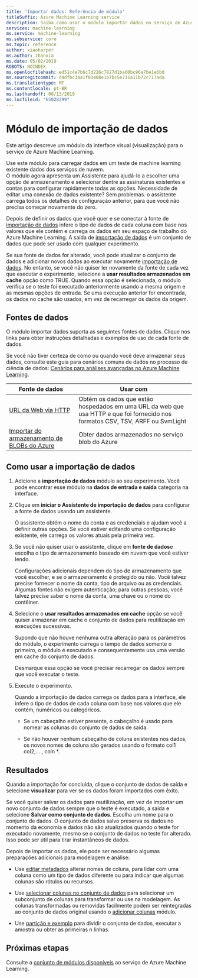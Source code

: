```yaml
---
title: 'Importar dados: Referência de módulo'
titleSuffix: Azure Machine Learning service
description: Saiba como usar o módulo importar dados no serviço de Azure Machine Learning para carregar dados em um teste de machine learning existente dados dos serviços de nuvem.
services: machine-learning
ms.service: machine-learning
ms.subservice: core
ms.topic: reference
author: xiaoharper
ms.author: zhanxia
ms.date: 05/02/2019
ROBOTS: NOINDEX
ms.openlocfilehash: ed51c4e7b6c7d226c7827d1ba00bc96a7be1e6b0
ms.sourcegitcommit: d4dfbc34a1f03488e1b7bc5e711a11b72c717ada
ms.translationtype: MT
ms.contentlocale: pt-BR
ms.lasthandoff: 06/13/2019
ms.locfileid: "65028299"
---
```

# <a name="import-data-module"></a>Módulo de importação de dados

Este artigo descreve um módulo da interface visual (visualização) para o serviço de Azure Machine Learning.

Use este módulo para carregar dados em um teste de machine learning existente dados dos serviços de nuvem.  
O módulo agora apresenta um Assistente para ajudá-lo a escolher uma opção de armazenamento e selecionar dentre as assinaturas existentes e contas para configurar rapidamente todas as opções. Necessidade de editar uma conexão de dados existente? Sem problemas. o assistente carrega todos os detalhes de configuração anterior, para que você não precisa começar novamente do zero. 
  
Depois de definir os dados que você quer e se conectar à fonte de [importação de dados](./import-data.md) infere o tipo de dados de cada coluna com base nos valores que ele contém e carrega os dados em seu espaço de trabalho do Azure Machine Learning. A saída de [importação de dados](./import-data.md) é um conjunto de dados que pode ser usado com qualquer experimento.

  
Se sua fonte de dados for alterado, você pode atualizar o conjunto de dados e adicionar novos dados ao executar novamente [importação de dados](./import-data.md). No entanto, se você não quiser ler novamente da fonte de cada vez que executar o experimento, selecione a **usar resultados armazenados em cache** opção como TRUE. Quando essa opção é selecionada, o módulo verifica se o teste foi executado anteriormente usando a mesma origem e as mesmas opções de entrada. Se uma execução anterior for encontrada, os dados no cache são usados, em vez de recarregar os dados da origem.
 

## <a name="data-sources"></a>Fontes de dados

O módulo importar dados suporta as seguintes fontes de dados. Clique nos links para obter instruções detalhadas e exemplos de uso de cada fonte de dados. 
 
Se você não tiver certeza de como ou quando você deve armazenar seus dados, consulte este guia para cenários comuns de dados no processo de ciência de dados:  [Cenários para análises avançadas no Azure Machine Learning](https://docs.microsoft.com/azure/machine-learning/machine-learning-data-science-plan-sample-scenarios). 


|Fonte de dados| Usar com|
|-----------|-----------|  
|[URL da Web via HTTP](./import-from-web-url-via-http.md)|Obtém os dados que estão hospedados em uma URL da web que usa HTTP e que foi fornecido nos formatos CSV, TSV, ARFF ou SvmLight|  
|[Importar do armazenamento de BLOBs do Azure](./import-from-azure-blob-storage.md) |Obter dados armazenados no serviço blob do Azure|  

## <a name="how-to-use-import-data"></a>Como usar a importação de dados
 
1. Adicione a **importação de dados** módulo ao seu experimento. Você pode encontrar esse módulo na **dados de entrada e saída** categoria na interface.

2. Clique em **iniciar o Assistente de importação de dados** para configurar a fonte de dados usando um assistente.

    O assistente obtém o nome da conta e as credenciais e ajudam você a definir outras opções. Se você estiver editando uma configuração existente, ele carrega os valores atuais pela primeira vez.

3. Se você não quiser usar o assistente, clique em **fonte de dados**e escolha o tipo de armazenamento baseado em nuvem que você estiver lendo. 

    Configurações adicionais dependem do tipo de armazenamento que você escolher, e se o armazenamento é protegido ou não. Você talvez precise fornecer o nome da conta, tipo de arquivo ou as credenciais. Algumas fontes não exigem autenticação; para outras pessoas, você talvez precise saber o nome da conta, uma chave ou o nome do contêiner.

4. Selecione o **usar resultados armazenados em cache** opção se você quiser armazenar em cache o conjunto de dados para reutilização em execuções sucessivas.

    Supondo que não houve nenhuma outra alteração para os parâmetros do módulo, o experimento carrega o tempo de dados somente o primeiro, o módulo é executado e consequentemente usa uma versão em cache do conjunto de dados.

    Desmarque essa opção se você precisar recarregar os dados sempre que você executar o teste.

5. Execute o experimento.

    Quando a importação de dados carrega os dados para a interface, ele infere o tipo de dados de cada coluna com base nos valores que ele contém, numéricos ou categóricos.

    - Se um cabeçalho estiver presente, o cabeçalho é usado para nomear as colunas do conjunto de dados de saída.

    - Se não houver nenhum cabeçalho de coluna existentes nos dados, os novos nomes de coluna são gerados usando o formato col1 col2,... , coln *.

## <a name="results"></a>Resultados

Quando a importação for concluída, clique o conjunto de dados de saída e selecione **visualizar** para ver se os dados foram importados com êxito.

Se você quiser salvar os dados para reutilização, em vez de importar um novo conjunto de dados sempre que o teste é executado, a saída e selecione **Salvar como conjunto de dados**. Escolha um nome para o conjunto de dados. O conjunto de dados salvo preserva os dados no momento da economia e dados não são atualizados quando o teste for executado novamente, mesmo se o conjunto de dados no teste for alterado. Isso pode ser útil para tirar instantâneos de dados.

Depois de importar os dados, ele pode ser necessário algumas preparações adicionais para modelagem e análise:


- Use [editar metadados](./edit-metadata.md) alterar nomes de coluna, para lidar com uma coluna como um tipo de dados diferente ou para indicar que algumas colunas são rótulos ou recursos.

- Use [selecionar colunas no conjunto de dados](./select-columns-in-dataset.md) para selecionar um subconjunto de colunas para transformar ou use na modelagem. As colunas transformadas ou removidas facilmente podem ser reintegradas ao conjunto de dados original usando o [adicionar colunas](./add-columns.md) módulo.  

- Use [partição e exemplo](./partition-and-sample.md) para dividir o conjunto de dados, executar a amostra ou obter as primeiras n linhas.

## <a name="next-steps"></a>Próximas etapas

Consulte a [conjunto de módulos disponíveis](module-reference.md) ao serviço de Azure Machine Learning. 